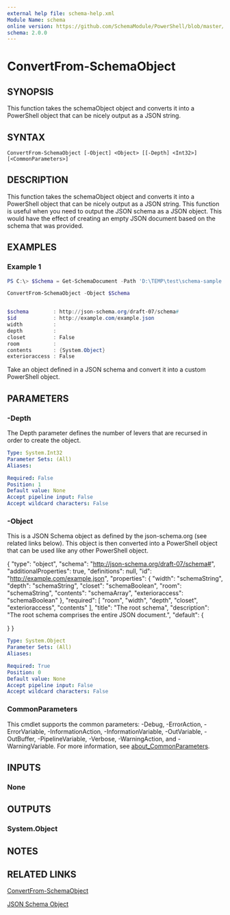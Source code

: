 ```yaml
---
external help file: schema-help.xml
Module Name: schema
online version: https://github.com/SchemaModule/PowerShell/blob/master/docs/ConvertFrom-SchemaObject.md#convertfrom-schemaobject
schema: 2.0.0
---
```


# ConvertFrom-SchemaObject

## SYNOPSIS
This function takes the schemaObject object and converts it into a PowerShell object
that can be nicely output as a JSON string.

## SYNTAX

```
ConvertFrom-SchemaObject [-Object] <Object> [[-Depth] <Int32>] [<CommonParameters>]
```

## DESCRIPTION
This function takes the schemaObject object and converts it into a PowerShell object
that can be nicely output as a JSON string. This function is useful when you need
to output the JSON schema as a JSON object. This would have the effect of
creating an empty JSON document based on the schema that was provided.

## EXAMPLES

### Example 1
```powershell
PS C:\> $Schema = Get-SchemaDocument -Path 'D:\TEMP\test\schema-sample.json'

ConvertFrom-SchemaObject -Object $Schema


$schema        : http://json-schema.org/draft-07/schema#
$id            : http://example.com/example.json
width          :
depth          :
closet         : False
room           :
contents       : {System.Object}
exterioraccess : False
```

Take an object defined in a JSON schema and convert it into a custom PowerShell
object.

## PARAMETERS

### -Depth
The Depth parameter defines the number of levers that are recursed in order to
create the object.

```yaml
Type: System.Int32
Parameter Sets: (All)
Aliases:

Required: False
Position: 1
Default value: None
Accept pipeline input: False
Accept wildcard characters: False
```

### -Object
This is a JSON Schema object as defined by the json-schema.org (see related links
below). This object is then converted into a PowerShell object that can be used
like any other PowerShell object.

{
 "type": "object",
 "schema": "http://json-schema.org/draft-07/schema#",
 "additionalProperties": true,
 "definitions": null,
 "id": "http://example.com/example.json",
 "properties": {
  "width": "schemaString",
  "depth": "schemaString",
  "closet": "schemaBoolean",
  "room": "schemaString",
  "contents": "schemaArray",
  "exterioraccess": "schemaBoolean"
 },
 "required": [
  "room",
  "width",
  "depth",
  "closet",
  "exterioraccess",
  "contents"
 ],
 "title": "The root schema",
 "description": "The root schema comprises the entire JSON document.",
 "default": {

 }
}

```yaml
Type: System.Object
Parameter Sets: (All)
Aliases:

Required: True
Position: 0
Default value: None
Accept pipeline input: False
Accept wildcard characters: False
```

### CommonParameters
This cmdlet supports the common parameters: -Debug, -ErrorAction, -ErrorVariable, -InformationAction, -InformationVariable, -OutVariable, -OutBuffer, -PipelineVariable, -Verbose, -WarningAction, and -WarningVariable. For more information, see [about_CommonParameters](http://go.microsoft.com/fwlink/?LinkID=113216).

## INPUTS

### None

## OUTPUTS

### System.Object

## NOTES

## RELATED LINKS

[ConvertFrom-SchemaObject](https://github.com/SchemaModule/PowerShell/blob/master/docs/ConvertFrom-SchemaObject.md#convertfrom-schemaobject)

[JSON Schema Object](https://json-schema.org/understanding-json-schema/reference/object.html)